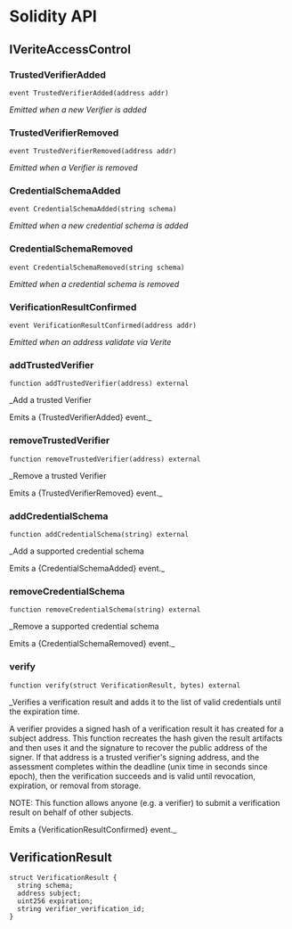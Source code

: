 # Solidity API

## IVeriteAccessControl

### TrustedVerifierAdded

```solidity
event TrustedVerifierAdded(address addr)
```

_Emitted when a new Verifier is added_

### TrustedVerifierRemoved

```solidity
event TrustedVerifierRemoved(address addr)
```

_Emitted when a Verifier is removed_

### CredentialSchemaAdded

```solidity
event CredentialSchemaAdded(string schema)
```

_Emitted when a new credential schema is added_

### CredentialSchemaRemoved

```solidity
event CredentialSchemaRemoved(string schema)
```

_Emitted when a credential schema is removed_

### VerificationResultConfirmed

```solidity
event VerificationResultConfirmed(address addr)
```

_Emitted when an address validate via Verite_

### addTrustedVerifier

```solidity
function addTrustedVerifier(address) external
```

_Add a trusted Verifier

Emits a {TrustedVerifierAdded} event._

### removeTrustedVerifier

```solidity
function removeTrustedVerifier(address) external
```

_Remove a trusted Verifier

Emits a {TrustedVerifierRemoved} event._

### addCredentialSchema

```solidity
function addCredentialSchema(string) external
```

_Add a supported credential schema

Emits a {CredentialSchemaAdded} event._

### removeCredentialSchema

```solidity
function removeCredentialSchema(string) external
```

_Remove a supported credential schema

Emits a {CredentialSchemaRemoved} event._

### verify

```solidity
function verify(struct VerificationResult, bytes) external
```

_Verifies a verification result and adds it to the list of valid
credentials until the expiration time.

A verifier provides a signed hash of a verification result it has created
for a subject address. This function recreates the hash given the result
artifacts and then uses it and the signature to recover the public
address of the signer. If that address is a trusted verifier's signing
address, and the assessment completes within the deadline (unix time in
seconds since epoch), then the verification succeeds and is valid until
revocation, expiration, or removal from storage.

NOTE: This function allows anyone (e.g. a verifier) to submit a
verification result on behalf of other subjects.

Emits a {VerificationResultConfirmed} event._

## VerificationResult

```solidity
struct VerificationResult {
  string schema;
  address subject;
  uint256 expiration;
  string verifier_verification_id;
}
```

